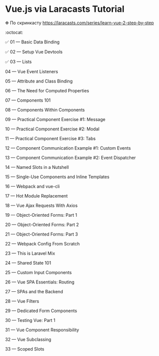 # Vue.js via Laracasts Tutorial

❉ По скринкасту https://laracasts.com/series/learn-vue-2-step-by-step

:octocat:

:white_check_mark: 01 — Basic Data Binding

:white_check_mark: 02 — Setup Vue Devtools

:white_check_mark: 03 — Lists

04 — Vue Event Listeners

05 — Attribute and Class Binding

06 — The Need for Computed Properties

07 — Components 101

08 — Components Within Components

09 — Practical Component Exercise #1: Message

10 — Practical Component Exercise #2: Modal

11 — Practical Component Exercise #3: Tabs

12 — Component Communication Example #1: Custom Events

13 — Component Communication Example #2: Event Dispatcher

14 — Named Slots in a Nutshell

15 — Single-Use Components and Inline Templates

16 — Webpack and vue-cli

17 — Hot Module Replacement

18 — Vue Ajax Requests With Axios

19 — Object-Oriented Forms: Part 1

20 — Object-Oriented Forms: Part 2

21 — Object-Oriented Forms: Part 3

22 — Webpack Config From Scratch

23 — This is Laravel Mix

24 — Shared State 101

25 — Custom Input Components

26 — Vue SPA Essentials: Routing

27 — SPAs and the Backend

28 — Vue Filters

29 — Dedicated Form Components

30 — Testing Vue: Part 1

31 — Vue Component Responsibility

32 — Vue Subclassing

33 — Scoped Slots
